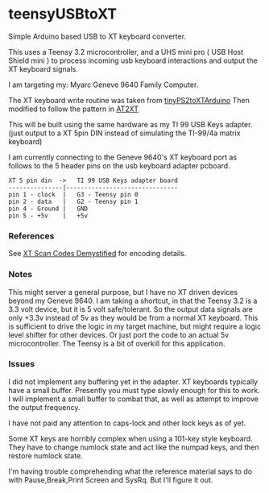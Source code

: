 teensyUSBtoXT
=============

Simple Arduino based USB to XT keyboard converter.

This uses a Teensy 3.2 microcontroller, and a UHS mini pro ( USB Host Shield mini ) to process incoming usb keyboard interactions and output the XT keyboard signals. 

I am targeting my:
  Myarc Geneve 9640 Family Computer.

The XT keyboard write routine was taken from [tinyPS2toXTArduino](https://github.com/kesrut/tinyPS2toXTArduino)
Then modified to follow the pattern in [AT2XT](https://github.com/cr1901/AT2XT)

This will be built using the same hardware as my TI 99 USB Keys adapter. (just output to a XT 5pin DIN instead of simulating the TI-99/4a matrix keyboard)

I am currently connecting to the Geneve 9640's XT keyboard port as follows to the 5 header pins on the usb keyboard adapter pcboard.

```
XT 5 pin din  ->   TI 99 USB Keys adapter board
---------------|-------------------------------
pin 1 - clock  |   G3 - Teensy pin 0
pin 2 - data   |   G2 - Teensy pin 1
pin 4 - Ground |   GND 
pin 5 - +5v    |   +5v 
```

### References 

See [XT Scan Codes Demystified](http://www.quadibloc.com/comp/scan.htm) for encoding details.


### Notes

This might server a general purpose, but I have no XT driven devices beyond my Geneve 9640. I am taking a shortcut, in that the Teensy 3.2 is a 3.3 volt device, but it is 5 volt safe/tolerant. So the output data signals are only +3.3v instead of 5v as they would be from a normal XT keyboard. This is sufficient to drive the logic in my target machine, but might require a logic level shifter for other devices. Or just port the code to an actual 5v microcontroller. The Teensy is a bit of overkill for this application.

### Issues

I did not implement any buffering yet in the adapter. XT keyboards typically have a small buffer. Presently you must type slowly enough for this to work. I will implement a small buffer to combat that, as well as attempt to improve the output frequency.

I have not paid any attention to caps-lock and other lock keys as of yet. 

Some XT keys are horribly complex when using a 101-key style keyboard. They have to change numlock state and act like the numpad keys, and then restore numlock state. 

I'm having trouble comprehending what the reference material says to do with Pause,Break,Print Screen and SysRq. But I'll figure it out. 

